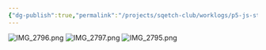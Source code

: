 ```yaml
---
{"dg-publish":true,"permalink":"/projects/sqetch-club/worklogs/p5-js-stroke-test/","tags":["p5js"]}
---
```



![IMG_2796.png](/img/user/IMG_2796.png)
![IMG_2797.png](/img/user/IMG_2797.png)
![IMG_2795.png](/img/user/IMG_2795.png)